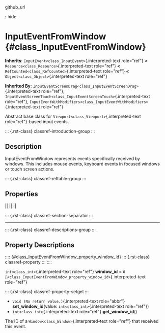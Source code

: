 github_url

:   hide

# InputEventFromWindow {#class_InputEventFromWindow}

**Inherits:** `InputEvent<class_InputEvent>`{.interpreted-text
role="ref"} **\<** `Resource<class_Resource>`{.interpreted-text
role="ref"} **\<** `RefCounted<class_RefCounted>`{.interpreted-text
role="ref"} **\<** `Object<class_Object>`{.interpreted-text role="ref"}

**Inherited By:**
`InputEventScreenDrag<class_InputEventScreenDrag>`{.interpreted-text
role="ref"},
`InputEventScreenTouch<class_InputEventScreenTouch>`{.interpreted-text
role="ref"},
`InputEventWithModifiers<class_InputEventWithModifiers>`{.interpreted-text
role="ref"}

Abstract base class for `Viewport<class_Viewport>`{.interpreted-text
role="ref"}-based input events.

::: {.rst-class}
classref-introduction-group
:::

## Description

InputEventFromWindow represents events specifically received by windows.
This includes mouse events, keyboard events in focused windows or touch
screen actions.

::: {.rst-class}
classref-reftable-group
:::

## Properties

||
||
||

::: {.rst-class}
classref-section-separator
:::

------------------------------------------------------------------------

::: {.rst-class}
classref-descriptions-group
:::

## Property Descriptions

:::: {#class_InputEventFromWindow_property_window_id}
::: {.rst-class}
classref-property
:::
::::

`int<class_int>`{.interpreted-text role="ref"} **window_id** = `0`
`🔗<class_InputEventFromWindow_property_window_id>`{.interpreted-text
role="ref"}

::: {.rst-class}
classref-property-setget
:::

- `void (No return value.)`{.interpreted-text role="abbr"}
  **set_window_id**(value: `int<class_int>`{.interpreted-text
  role="ref"})
- `int<class_int>`{.interpreted-text role="ref"} **get_window_id**()

The ID of a `Window<class_Window>`{.interpreted-text role="ref"} that
received this event.
